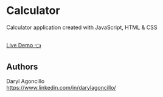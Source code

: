 # Calculator

Calculator application created with JavaScript, HTML & CSS

##
[Live Demo 👈](https://darylagoncillo.github.io/calculator/)

## Authors

Daryl Agoncillo  
https://www.linkedin.com/in/darylagoncillo/
